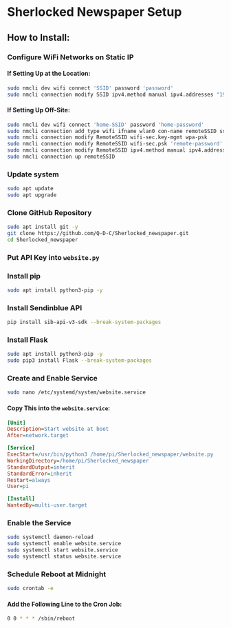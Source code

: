 # Sherlocked Newspaper Setup

## How to Install:

### Configure WiFi Networks on Static IP

#### If Setting Up at the Location:

```bash
sudo nmcli dev wifi connect 'SSID' password 'password'
sudo nmcli connection modify SSID ipv4.method manual ipv4.addresses "192.168.1.100/24" ipv4.gateway "192.168.1.1" ipv4.dns "8.8.8.8 8.8.4.4"
```

#### If Setting Up Off-Site:
```bash
sudo nmcli dev wifi connect 'home-SSID' password 'home-password'
sudo nmcli connection add type wifi ifname wlan0 con-name remoteSSID ssid 'remote-SSID'
sudo nmcli connection modify RemoteSSID wifi-sec.key-mgmt wpa-psk
sudo nmcli connection modify RemoteSSID wifi-sec.psk 'remote-password'
sudo nmcli connection modify RemoteSSID ipv4.method manual ipv4.addresses "192.168.1.100/24" ipv4.gateway "192.168.1.1" ipv4.dns "8.8.8.8 8.8.4.4"
sudo nmcli connection up remoteSSID
```

### Update system
```bash
sudo apt update
sudo apt upgrade
```

### Clone GitHub Repository
```bash
sudo apt install git -y
git clone https://github.com/Q-D-C/Sherlocked_newspaper.git
cd Sherlocked_newspaper
```

### Put API Key into `website.py`

### Install pip
```bash
sudo apt install python3-pip -y
```

### Install Sendinblue API
```bash
pip install sib-api-v3-sdk --break-system-packages
```

### Install Flask
```bash
sudo apt install python3-pip -y
sudo pip3 install Flask --break-system-packages
```

### Create and Enable Service
```bash
sudo nano /etc/systemd/system/website.service
```

#### Copy This into the `website.service`:
```ini
[Unit]
Description=Start website at boot
After=network.target

[Service]
ExecStart=/usr/bin/python3 /home/pi/Sherlocked_newspaper/website.py
WorkingDirectory=/home/pi/Sherlocked_newspaper
StandardOutput=inherit
StandardError=inherit
Restart=always
User=pi

[Install]
WantedBy=multi-user.target
```

### Enable the Service
```bash
sudo systemctl daemon-reload
sudo systemctl enable website.service
sudo systemctl start website.service
sudo systemctl status website.service
```

### Schedule Reboot at Midnight
```bash
sudo crontab -e
```

#### Add the Following Line to the Cron Job:
```bash
0 0 * * * /sbin/reboot
```
